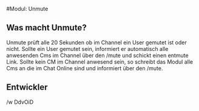 #Modul: Unmute

## Was macht Unmute?
Unmute prüft alle 20 Sekunden ob im Channel ein User gemutet ist oder nicht.
Sollte ein User gemutet sein, informiert er automatisch alle anwesenden Cms im Channel über den /mute und schickt einen entmute Link.
Sollte kein CM im Channel anwesend sein, so schreibt das Modul alle Cms an die im Chat Online sind und informiert über den /mute.

## Entwickler
/w DdvOiD
